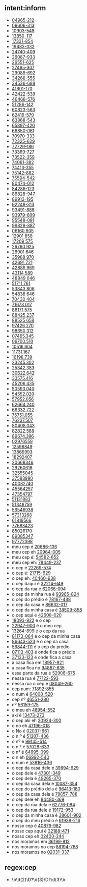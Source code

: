 ## intent:inform
- [04965-212](cep)
- [09606-313](cep)
- [10903-548](cep)
- [13850-117](cep)
- [17331-854](cep)
- [19483-032](cep)
- [24740-409](cep)
- [26087-933](cep)
- [26551-625](cep)
- [27495-307](cep)
- [29089-692](cep)
- [34268-555](cep)
- [34536-688](cep)
- [41601-170](cep)
- [42422-539](cep)
- [46468-576](cep)
- [51286-142](cep)
- [60823-563](cep)
- [62419-579](cep)
- [63868-543](cep)
- [65897-420](cep)
- [66850-061](cep)
- [70970-333](cep)
- [72325-629](cep)
- [72729-186](cep)
- [73369-727](cep)
- [73522-359](cep)
- [74061-382](cep)
- [74413-355](cep)
- [75142-862](cep)
- [75594-542](cep)
- [80474-012](cep)
- [84288-123](cep)
- [86828-947](cep)
- [89913-195](cep)
- [92248-313](cep)
- [93491-886](cep)
- [93979-809](cep)
- [95548-081](cep)
- [99829-887](cep)
- [06160 905](cep)
- [12901 858](cep)
- [17209 575](cep)
- [26760 925](cep)
- [26901 646](cep)
- [35988 970](cep)
- [42691 721](cep)
- [42889 969](cep)
- [43114 589](cep)
- [48849 046](cep)
- [51711 761](cep)
- [53843 806](cep)
- [54838 646](cep)
- [70430 404](cep)
- [71673 017](cep)
- [86171 575](cep)
- [88425 237](cep)
- [88525 658](cep)
- [97426 270](cep)
- [98650 312](cep)
- [07465.345](cep)
- [09700.510](cep)
- [10516.604](cep)
- [11731.167](cep)
- [16198.739](cep)
- [23245.302](cep)
- [25342.383](cep)
- [30622.642](cep)
- [33575.416](cep)
- [45206.435](cep)
- [50593.040](cep)
- [54552.020](cep)
- [57952.056](cep)
- [62664.240](cep)
- [66332.722](cep)
- [75751.055](cep)
- [76237.507](cep)
- [80408.043](cep)
- [82822.588](cep)
- [89674.396](cep)
- [02976559](cep)
- [12598849](cep)
- [13869993](cep)
- [18292407](cep)
- [20668346](cep)
- [29260616](cep)
- [32555045](cep)
- [37583980](cep)
- [40082740](cep)
- [45564257](cep)
- [47354797](cep)
- [51131883](cep)
- [51348759](cep)
- [56546938](cep)
- [57313268](cep)
- [61819566](cep)
- [77683423](cep)
- [85026170](cep)
- [89085347](cep)
- [97772398](cep)
- meu cep é [20686-136](cep)
- meu cep eh [20964-005](cep)
- meu cep é: [54582-652](cep)
- meu cep eh: [78449-237](cep)
- o cep é [22269-574](cep)
- o cep é: [21715-629](cep)
- o cep eh: [40460-938](cep)
- o cep daqui é [32214-649](cep)
- o cep da rua é [62066-094](cep)
- o cep da minha rua é [93965-824](cep)
- o cep do prédio é [78167-488](cep)
- o cep da casa é [86632-017](cep)
- o cep da minha casa é [38509-858](cep)
- o cep aqui é [42608-020](cep)
- [18093-922](cep) é o cep
- [22947-900](cep) é o meu cep
- [13264-899](cep) é o cep da rua
- [81173-064](cep) é o cep da minha casa
- [86643-523](cep) é o cep da casa
- [56844-111](cep) é o cep do prédio
- [07113-403](cep) é onde fica o prédio
- [37133-123](cep) é onde fica a casa
- a casa fica em [18957-921](cep)
- a casa fica no [94887-835](cep)
- essa parte da rua é [52906-675](cep)
- nessa rua é [77122-593](cep)
- nessa rua o cep é [08049-260](cep)
- cep num: [71892-855](cep)
- o num é [64008-520](cep)
- cep nº [46551-280](cep)
- nº [56159-175](cep)
- o meu eh [48954-552](cep)
- aki é [13473-273](cep)
- o cep aki eh [20924-300](cep)
- o no eh [47196-018](cep)
- o No é [02037-661](cep)
- o n.º é [51207-436](cep)
- o nº é [99145-514](cep)
- o n.° é [57028-633](cep)
- o n° é [64695-099](cep)
- o n eh [06992-540](cep)
- o num é [53616-436](cep)
- o cep da casa dele é [39694-629](cep)
- o cep dele é [47301-349](cep)
- o cep dela é [49265-370](cep)
- o cep da casa dela é [10087-354](cep)
- o cep do prédio dela é [96413-180](cep)
- o cep da casa dela é [79857-788](cep)
- o cep dele eh [84480-369](cep)
- o cep da rua dela é [62776-084](cep)
- o cep da rua dele é [19172-953](cep)
- o cep da minha casa é [38601-902](cep)
- o cep do meu prédio é [61938-216](cep)
- nosso cep é [40879-982](cep)
- nosso cep aqui é [32188-471](cep)
- nosso cep eh [02400-344](cep)
- nós moramos em [36199-812](cep)
- nós moramos no cep [88194-768](cep)
- nos moramos no [02031-337](cep)

## regex:cep
- \b\d{2}\D?\d{3}\D?\d{3}\b